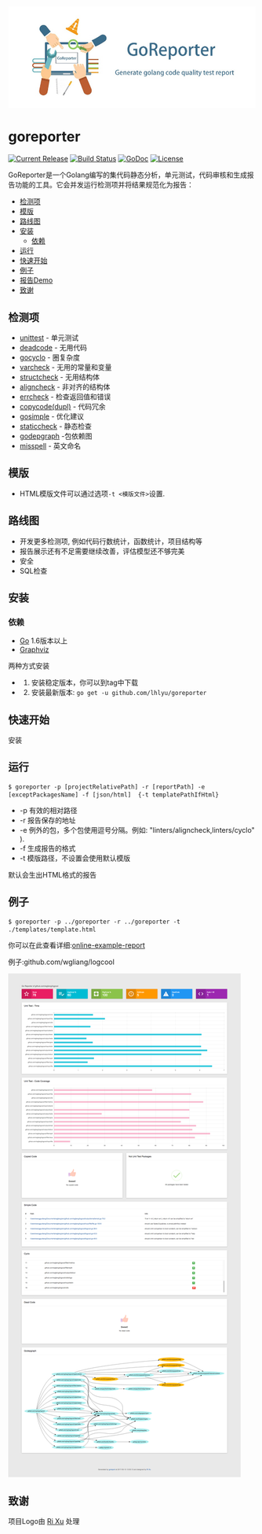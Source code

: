![goreporter](../logo.png)

# goreporter

[![Current Release](https://img.shields.io/github/release/wgliang/goreporter.svg)](https://github.com/lhlyu/goreporter/releases/latest)
[![Build Status](https://travis-ci.org/wgliang/goreporter.svg?branch=master)](https://travis-ci.org/wgliang/goreporter)
[![GoDoc](https://godoc.org/github.com/lhlyu/goreporter?status.svg)](https://godoc.org/github.com/lhlyu/goreporter)
[![License](https://img.shields.io/badge/LICENSE-Apache2.0-ff69b4.svg)](http://www.apache.org/licenses/LICENSE-2.0.html)

GoReporter是一个Golang编写的集代码静态分析，单元测试，代码审核和生成报告功能的工具。它会并发运行检测项并将结果规范化为报告：

<!-- MarkdownTOC -->

- [检测项](#检测项)
- [模版](#模版)
- [路线图](#路线图)
- [安装](#安装)
	- [依赖](#依赖)
- [运行](#运行)
- [快速开始](#快速开始)
- [例子](#例子)
- [报告Demo](#报告Demo)
- [致谢](#致谢)

<!-- /MarkdownTOC -->

## 检测项

- [unittest](https://github.com/lhlyu/goreporter/tree/master/linters/unittest) - 单元测试
- [deadcode](https://github.com/tsenart/deadcode) - 无用代码
- [gocyclo](https://github.com/alecthomas/gocyclo) - 圈复杂度
- [varcheck](https://github.com/opennota/check) - 无用的常量和变量
- [structcheck](https://github.com/opennota/check) - 无用结构体
- [aligncheck](https://github.com/opennota/check) - 非对齐的结构体
- [errcheck](https://github.com/kisielk/errcheck) - 检查返回值和错误
- [copycode(dupl)](https://github.com/mibk/dupl) - 代码冗余
- [gosimple](https://github.com/dominikh/go-tools/tree/master/cmd/gosimple) - 优化建议
- [staticcheck](https://github.com/dominikh/go-tools/tree/master/cmd/staticcheck) - 静态检查
- [godepgraph](https://github.com/kisielk/godepgraph) -包依赖图
- [misspell](https://github.com/client9/misspell) - 英文命名

## 模版

- HTML模版文件可以通过选项`-t <模版文件>`设置.

## 路线图

- 开发更多检测项, 例如代码行数统计，函数统计，项目结构等
- 报告展示还有不足需要继续改善，评估模型还不够完美
- 安全
- SQL检查

## 安装

### 依赖

- [Go](https://golang.org/dl/) 1.6版本以上
- [Graphviz](http://www.graphviz.org/Download..php)

两种方式安装

- 1. 安装稳定版本，你可以到tag中下载

- 2. 安装最新版本: `go get -u github.com/lhlyu/goreporter`

## 快速开始

安装

## 运行

```
$ goreporter -p [projectRelativePath] -r [reportPath] -e [exceptPackagesName] -f [json/html]  {-t templatePathIfHtml}
```

- -p 有效的相对路径
- -r 报告保存的地址
- -e 例外的包，多个包使用逗号分隔。例如: "linters/aligncheck,linters/cyclo" ).
- -f 生成报告的格式
- -t 模版路径，不设置会使用默认模版

默认会生出HTML格式的报告

## 例子

```
$ goreporter -p ../goreporter -r ../goreporter -t ./templates/template.html
```
你可以在此查看详细:[online-example-report](http://fiisio.me/pages/goreporter-report.html)

例子:github.com/wgliang/logcool

![github.com/wgliang/logcool](./github-com-wgliang-goreporter-logcool.png)

## 致谢

项目Logo由 [Ri Xu](https://github.com/xuri) 处理
